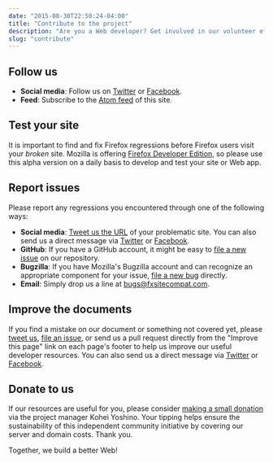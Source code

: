 ```yaml
---
date: "2015-08-30T22:50:24-04:00"
title: "Contribute to the project"
description: "Are you a Web developer? Get involved in our volunteer efforts by starting to use Firefox Developer Edition today!"
slug: "contribute"
---
```

## Follow us

* **Social media**: Follow us on [Twitter](https://twitter.com/FxSiteCompat) or [Facebook](https://www.facebook.com/FxSiteCompat).
* **Feed**: Subscribe to the [Atom feed](/en-CA/index.xml) of this site.

## Test your site

It is important to find and fix Firefox regressions before Firefox users visit your *broken* site. Mozilla is offering [Firefox Developer Edition](https://www.mozilla.org/firefox/developer/), so please use this alpha version on a daily basis to develop and test your site or Web app.

## Report issues

Please report any regressions you encountered through one of the following ways:

* **Social media**: [Tweet us the URL](https://twitter.com/intent/tweet?text=@fxsitecompat&related=fxsitecompat) of your problematic site. You can also send us a direct message via [Twitter](https://twitter.com/messages/compose?recipient_id=1707307399) or [Facebook](https://fb.com/msg/FxSiteCompat).
* **GitHub**: If you have a GitHub account, it might be easy to [file a new issue](https://github.com/fxsitecompat/reports/issues/new) on our repository.
* **Bugzilla**: If you have Mozilla's Bugzilla account and can recognize an appropriate component for your issue, [file a new bug](https://bugzilla.mozilla.org/enter_bug.cgi?product=Core&keywords=regression%2C%20site-compat&cc=kohei.yoshino@gmail.com) directly.
* **Email**: Simply drop us a line at [bugs@fxsitecompat.com](mailto:bugs@fxsitecompat.com).

## Improve the documents

If you find a mistake on our document or something not covered yet, please [tweet us](https://twitter.com/intent/tweet?text=@fxsitecompat&related=fxsitecompat), [file an issue](https://github.com/fxsitecompat/www.fxsitecompat.com/issues/new), or send us a pull request directly from the "Improve this page" link on each page's footer to help us improve our useful developer resources. You can also send us a direct message via [Twitter](https://twitter.com/messages/compose?recipient_id=1707307399) or [Facebook](https://fb.com/msg/FxSiteCompat).

## Donate to us

If our resources are useful for you, please consider [making a small donation](https://www.paypal.me/kohei/3) via the project manager Kohei Yoshino. Your tipping helps ensure the sustainability of this independent community initiative by covering our server and domain costs. Thank you.

Together, we build a better Web!
